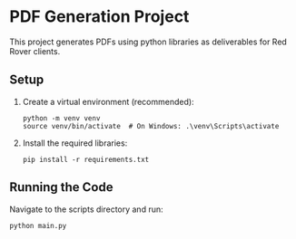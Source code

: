 
# PDF Generation Project

This project generates PDFs using python libraries as deliverables for Red Rover clients.

## Setup
1. Create a virtual environment (recommended): 
   ```
   python -m venv venv
   source venv/bin/activate  # On Windows: .\venv\Scripts\activate
   ```
2. Install the required libraries:
   ```
   pip install -r requirements.txt
   ```

## Running the Code
Navigate to the scripts directory and run:
```
python main.py
```
